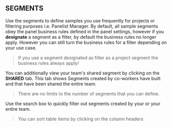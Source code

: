 ## SEGMENTS

Use the segments to define samples you use frequently for projects or filtering purposes i.e. Panelist Manager. By default, all sample segments obey the panel business rules defined in the panel settings, however if you **designate** a segment as a filter, by default the business rules no longer apply. However you can still turn the business rules for a filter depending on your use case.

> If you use a segment designated as filter as a project segment the business rules always apply!

You can additionally view your team's shared segment by clicking on the **SHARED** tab. This tab shows Segments created by co-workers have built and that have been shared the entire team.

> There are no limits to the number of segments that you can define.

Use the search box to quickly filter out segments created by your or your entire team.

> You can sort table items by clicking on the column headers
